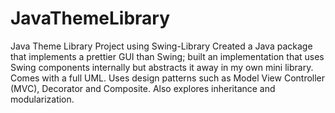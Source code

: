 # JavaThemeLibrary
Java Theme Library Project using Swing-Library
Created a Java package that implements a prettier GUI than Swing; built an implementation that uses Swing components internally but abstracts it away in my own mini library.
Comes with a full UML.
Uses design patterns such as Model View Controller (MVC), Decorator and Composite. Also explores inheritance and modularization. 
